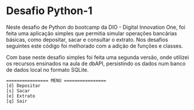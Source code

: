 # Desafio Python-1

Neste desafio de Python do bootcamp da DIO - Digital Innovation One, foi feita uma aplicação simples que permitia simular operações bancárias básicas, como depositar, sacar e consultar o extrato. Nos desafios seguintes este código foi melhorado com a adição de funções e classes.

Com base neste desafio simples foi feita uma segunda versão, onde utilizei os recursos ensinados na aula de dbAPI, persistindo os dados num banco de dados local no formato SQLite.

```
================ MENU ================
[d] Depositar
[s] Sacar
[e] Extrato
[q] Sair
```
